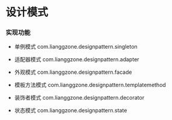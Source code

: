 # 设计模式

### 实现功能 

- 单例模式 		com.lianggzone.designpattern.singleton
- 适配器模式	com.lianggzone.designpattern.adapter
- 外观模式		com.lianggzone.designpattern.facade
- 模板方法模式	com.lianggzone.designpattern.templatemethod

- 装饰者模式	com.lianggzone.designpattern.decorator

- 状态模式		com.lianggzone.designpattern.state